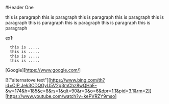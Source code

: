 #Header One

this is paragraph this is paragraph this is paragraph
this is paragraph this is paragraph this is paragraph
this is paragraph this is paragraph this is paragraph

ex1:

```
  this is .....
  this is .....
  this is .....
  this is .....
```

[Google][https://www.google.com/]

[!["alternatove text"][https://www.bing.com/th?id=OIP.Jek3CDQGyU5V2g3mChz8wQHaE-&w=174&h=185&c=8&rs=1&qlt=90&r=0&o=6&dpr=1.1&pid=3.1&rm=2]][https://www.youtube.com/watch?v=kePVRZY9mso]

